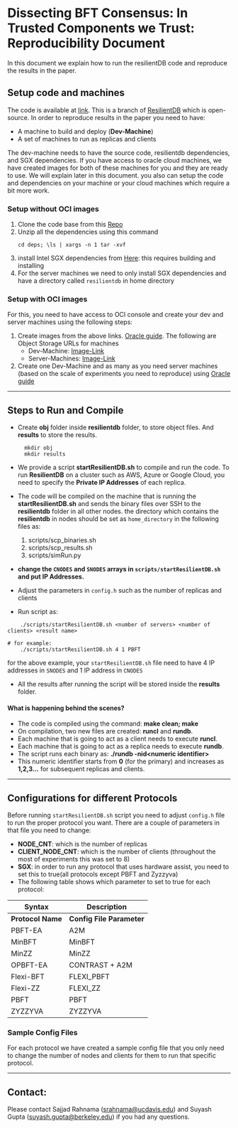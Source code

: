 # Dissecting BFT Consensus: In Trusted Components we Trust: Reproducibility Document

In this document we explain how to run the resilientDB code and reproduce the results in the paper.


## Setup code and machines
The code is available at [link](https://github.com/msadoghi/resdb-sgx-eurosys). This is a branch of [ResilientDB](https://resilientdb.com/) which is open-source. In order to reproduce results in the paper you need to have:
- A machine to build and deploy (**Dev-Machine**)
- A set of machines to run as replicas and clients 

The dev-machine needs to have the source code, resilientdb dependencies, and SGX dependencies. 
If you have access to oracle cloud machines, we have created images for both of these machines for you and they are ready to use. We will explain later in this document. you also can setup the code and dependencies on your machine or your cloud machines which require a bit more work. 


### Setup without OCI images
1. Clone the code base from this [Repo](https://github.com/msadoghi/resdb-sgx-eurosys)
2. Unzip all the dependencies using this command 
    ```
    cd deps; \ls | xargs -n 1 tar -xvf
    ```
3. install Intel SGX dependencies from [Here](https://github.com/intel/linux-sgx): this requires building and installing 
4. For the server machines we need to only install SGX dependencies and have a directory called `resilientdb` in home directory
### Setup with OCI images
For this, you need to have access to OCI console and create your dev and server machines using the following steps:
 


 1. Create images from the above links. [Oracle guide](https://docs.oracle.com/en-us/iaas/Content/Compute/Tasks/imageimportexport.htm#Importing). The following are Object Storage URLs for machines
    - Dev-Machine:      [Image-Link](https://objectstorage.us-phoenix-1.oraclecloud.com/p/jGPwGQ_jBBTtbtnKBSrP5EUoOE1HRSI2Q3WAWzdJ2F42lvMSZ9EcbbhmA0AYPwcM/n/ax8oq4eg8tc3/b/expo_bucket/o/eurosys-dev-image)
    - Server-Machines:  [Image-Link](https://objectstorage.us-phoenix-1.oraclecloud.com/p/UTEX-ZOq5ovW31Inn_1yrTLS7hW9Tj4Gx4Hhx7Sfpq_a42p8PA2SgrUzWsSKyIwM/n/ax8oq4eg8tc3/b/expo_bucket/o/eurosys-machine-image)
2. Create one Dev-Machine and as many as you need server machines (based on the scale of experiments you need to reproduce) using [Oracle guide](https://docs.oracle.com/en-us/iaas/Content/Compute/Tasks/launchinginstance.htm#linux__linux-create)


---

## Steps to Run and Compile 
* Create **obj** folder inside **resilientdb** folder, to store object files. And **results** to store the results.

        mkdir obj
        mkdir results
        
* We provide a script **startResilientDB.sh** to compile and run the code. To run **ResilientDB** on a cluster such as AWS, Azure or Google Cloud, you need to specify the **Private IP Addresses** of each replica. 
* The code will be compiled on the machine that is running the **startResilientDB.sh** and sends the binary files over SSH to the **resilientdb** folder in all other  nodes. the directory which contains the **resilientdb** in nodes should be set as ``home_directory`` in the following files as:
    1. scripts/scp_binaries.sh
    2. scripts/scp_results.sh
    3. scripts/simRun.py
* **change the ``CNODES`` and ``SNODES`` arrays in ``scripts/startResilientDB.sh`` and put IP Addresses.**
* Adjust the parameters in ``config.h`` such as the number of replicas and clients
* Run script as: 
```
    ./scripts/startResilientDB.sh <number of servers> <number of clients> <result name>

# for example:
    ./scripts/startResilientDB.sh 4 1 PBFT 
```
for the above example, your `startResilientDB.sh` file need to have 4 IP addresses in `SNODES` and 1 IP address in `CNODES`

* All the results after running the script will be stored inside the **results** folder.


#### What is happening behind the scenes?

* The code is compiled using the command: **make clean; make**
* On compilation, two new files are created: **runcl** and **rundb**.
* Each machine that is going to act as a client needs to execute **runcl**.
* Each machine that is going to act as a replica needs to execute **rundb**. 
* The script runs each binary as: **./rundb -nid\<numeric identifier\>**
* This numeric identifier starts from **0** (for the primary) and increases as **1,2,3...** for subsequent replicas and clients.


---

## Configurations for different Protocols

Before running `startResilientDB.sh` script you need to adjust `config.h` file to run the proper protocol you want. There are a couple of parameters in that file you need to change:
 - **NODE_CNT**: which is the number of replicas 
 - **CLIENT_NODE_CNT**: which is the number of clients (throughout the most of experiments this was set to 8) 
 - **SGX**: in order to run any protocol that uses hardware assist, you need to set this to true(all protocols except PBFT and Zyzzyva)
 - The following table shows which parameter to set to true for each protocol: 

| Syntax      | Description |
| ----------- | ----------- |
| **Protocol Name**  | **Config File Parameter** |
| PBFT-EA            | A2M                       |
| MinBFT             | MinBFT                    |
| MinZZ              | MinZZ                     |
| OPBFT-EA           | CONTRAST + A2M            |
| Flexi-BFT          | FLEXI_PBFT                |
| Flexi-ZZ           | FLEXI_ZZ                  |
| PBFT               | PBFT                      |
| ZYZZYVA            | ZYZZYVA                   |

### Sample Config Files

For each protocol we have created a sample config file that you only need to change the number of nodes and clients for them to run that specific protocol.


---

## Contact:

Please contact Sajjad Rahnama (srahnama@ucdavis.edu) and Suyash Gupta (suyash.gupta@berkeley.edu) if you had any questions.
